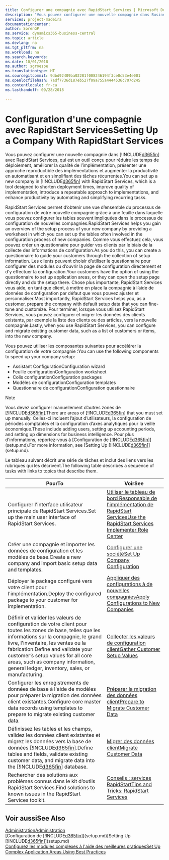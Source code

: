 ```yaml
---
title: Configurer une compagnie avec RapidStart Services | Microsoft Docs
description: "Vous pouvez configurer une nouvelle compagnie dans Business Central avec RapidStart Services, qui est un outil conçu pour réduire les temps de déploiement, améliorer la qualité de l’implémentation, présenter une approche reproductible des implémentations et augmenter la productivité en automatisant et en simplifiant des tâches récurrentes."
services: project-madeira
documentationcenter: 
author: SorenGP
ms.service: dynamics365-business-central
ms.topic: article
ms.devlang: na
ms.tgt_pltfrm: na
ms.workload: na
ms.search.keywords: 
ms.date: 10/01/2018
ms.author: sgroespe
ms.translationtype: HT
ms.sourcegitcommit: 9dbd92409ba02281f008246194f3ce0c53e4e001
ms.openlocfilehash: 7adf7736d187eb527f09a755a4444536c707d245
ms.contentlocale: fr-ca
ms.lasthandoff: 09/28/2018

---
```

# <a name="setting-up-a-company-with-rapidstart-services"></a><span data-ttu-id="0937f-103">Configuration d'une compagnie avec RapidStart Services</span><span class="sxs-lookup"><span data-stu-id="0937f-103">Setting Up a Company With RapidStart Services</span></span>
<span data-ttu-id="0937f-104">Vous pouvez configurer une nouvelle compagnie dans [!INCLUDE[d365fin](includes/d365fin_md.md)] avec RapidStart Services, qui est un outil conçu pour réduire les temps de déploiement, améliorer la qualité de l’implémentation, présenter une approche reproductible des implémentations et augmenter la productivité en automatisant et en simplifiant des tâches récurrentes.</span><span class="sxs-lookup"><span data-stu-id="0937f-104">You can set up a new company in [!INCLUDE[d365fin](includes/d365fin_md.md)] with RapidStart Services, which is a tool designed to shorten deployment times, improve quality of implementation, introduce a repeatable approach to implementations, and enhance productivity by automating and simplifying recurring tasks.</span></span>  

<span data-ttu-id="0937f-105">RapidStart Services permet d’obtenir une vue d’ensemble du processus de configuration de votre nouvelle compagnie grâce à une feuille dans laquelle vous pouvez configurer les tables souvent impliquées dans le processus de configuration de nouvelles compagnies.</span><span class="sxs-lookup"><span data-stu-id="0937f-105">RapidStart Services helps you gain an overview of the setup process of your new company by providing a worksheet in which you can set up the tables often involved in the configuration process of new companies.</span></span> <span data-ttu-id="0937f-106">Comme vous effectuez cela, vous pouvez créer un questionnaire pour guider vos clients par le biais de la collecte des informations de configuration.</span><span class="sxs-lookup"><span data-stu-id="0937f-106">As you do this, you can create a questionnaire to guide your customers through the collection of setup information.</span></span> <span data-ttu-id="0937f-107">Les clients peuvent choisir d’utiliser le questionnaire pour configurer des modules ou d’ouvrir la page de configuration directement et d'y effectuer la configuration.</span><span class="sxs-lookup"><span data-stu-id="0937f-107">Your customers have the option of using the questionnaire to set up application areas, or they can open the setup page directly and do the setup there.</span></span> <span data-ttu-id="0937f-108">Chose plus importante, RapidStart Services vous aide, en tant que client, à mettre en place la compagnie à l’aide de données de configuration par défaut que vous pouvez ajuster et personnaliser.</span><span class="sxs-lookup"><span data-stu-id="0937f-108">Most importantly, RapidStart Services helps you, as a customer, prepare the company with default setup data that you can fine-tune and customize.</span></span> <span data-ttu-id="0937f-109">Pour terminer, lorsque vous utilisez RapidStart Services, vous pouvez configurer et migrer les données des clients existants, par exemple la liste des clients ou des articles, vers la nouvelle compagnie.</span><span class="sxs-lookup"><span data-stu-id="0937f-109">Lastly, when you use RapidStart Services, you can configure and migrate existing customer data, such as a list of customers or items, into the new company.</span></span>

<span data-ttu-id="0937f-110">Vous pouvez utiliser les composantes suivantes pour accélérer la configuration de votre compagnie :</span><span class="sxs-lookup"><span data-stu-id="0937f-110">You can use the following components to speed up your company setup:</span></span>  

-   <span data-ttu-id="0937f-111">Assistant Configuration</span><span class="sxs-lookup"><span data-stu-id="0937f-111">Configuration wizard</span></span>  
-   <span data-ttu-id="0937f-112">Feuille configuration</span><span class="sxs-lookup"><span data-stu-id="0937f-112">Configuration worksheet</span></span>  
-   <span data-ttu-id="0937f-113">Colis configuration</span><span class="sxs-lookup"><span data-stu-id="0937f-113">Configuration packages</span></span>  
-   <span data-ttu-id="0937f-114">Modèles de configuration</span><span class="sxs-lookup"><span data-stu-id="0937f-114">Configuration templates</span></span>  
-   <span data-ttu-id="0937f-115">Questionnaire de configuration</span><span class="sxs-lookup"><span data-stu-id="0937f-115">Configuration questionnaire</span></span>  

> [!Note]  
>  <span data-ttu-id="0937f-116">Vous devez configurer manuellement d’autres zones de [!INCLUDE[d365fin](includes/d365fin_md.md)].</span><span class="sxs-lookup"><span data-stu-id="0937f-116">There are areas of [!INCLUDE[d365fin](includes/d365fin_md.md)] that you must set up manually.</span></span> <span data-ttu-id="0937f-117">Celles-ci incluent l’ajout d’utilisateurs, la configuration de périodes comptables et la configuration d’axes analytiques pour la veille économique.</span><span class="sxs-lookup"><span data-stu-id="0937f-117">These include adding users, setting up accounting periods, and setting up dimensions for business intelligence.</span></span> <span data-ttu-id="0937f-118">Pour plus d'informations, reportez-vous à [Configuration de [!INCLUDE[d365fin](includes/d365fin_md.md)]](setup.md).</span><span class="sxs-lookup"><span data-stu-id="0937f-118">For more information, see [Setting Up [!INCLUDE[d365fin](includes/d365fin_md.md)]](setup.md).</span></span>

 <span data-ttu-id="0937f-119">Le tableau suivant décrit une série de tâches et inclut des liens vers les rubriques qui les décrivent.</span><span class="sxs-lookup"><span data-stu-id="0937f-119">The following table describes a sequence of tasks with links to topics that describe them.</span></span>

|<span data-ttu-id="0937f-120">**Pour**</span><span class="sxs-lookup"><span data-stu-id="0937f-120">**To**</span></span>|<span data-ttu-id="0937f-121">**Voir**</span><span class="sxs-lookup"><span data-stu-id="0937f-121">**See**</span></span>|  
|------------|-------------|  
|<span data-ttu-id="0937f-122">Configurer l'interface utilisateur principale de RapidStart Services.</span><span class="sxs-lookup"><span data-stu-id="0937f-122">Set up the main user interface of RapidStart Services.</span></span>|[<span data-ttu-id="0937f-123">Utiliser le tableau de bord Responsable de l'implémentation de RapidStart Services</span><span class="sxs-lookup"><span data-stu-id="0937f-123">Use the RapidStart Services Implementer Role Center</span></span>](admin-how-to-use-the-rapidstart-services-role-center-to-track-progress.md)|  
|<span data-ttu-id="0937f-124">Créer une compagnie et importer les données de configuration et les modèles de base.</span><span class="sxs-lookup"><span data-stu-id="0937f-124">Create a new company and import basic setup data and templates.</span></span>|[<span data-ttu-id="0937f-125">Configurer une société</span><span class="sxs-lookup"><span data-stu-id="0937f-125">Set Up Company Configuration</span></span>](admin-set-up-company-configuration.md)|  
|<span data-ttu-id="0937f-126">Déployer le package configuré vers votre client pour l'implémentation.</span><span class="sxs-lookup"><span data-stu-id="0937f-126">Deploy the configured package to your customer for implementation.</span></span>|[<span data-ttu-id="0937f-127">Appliquer des configurations à de nouvelles compagnies</span><span class="sxs-lookup"><span data-stu-id="0937f-127">Apply Configurations to New Companies</span></span>](admin-apply-configuration-to-new-companies.md)|
|<span data-ttu-id="0937f-128">Définir et valider les valeurs de configuration de votre client pour toutes les zones de base, telles que les informations sur la compagnie, le grand livre, l'inventaire, les ventes ou la fabrication.</span><span class="sxs-lookup"><span data-stu-id="0937f-128">Define and validate your customer’s setup values for all core areas, such as company information, general ledger, inventory, sales, or manufacturing.</span></span>|[<span data-ttu-id="0937f-129">Collecter les valeurs de configuration client</span><span class="sxs-lookup"><span data-stu-id="0937f-129">Gather Customer Setup Values</span></span>](admin-gather-customer-setup-values.md)|  
|<span data-ttu-id="0937f-130">Configurer les enregistrements de données de base à l'aide de modèles pour préparer la migration des données client existantes.</span><span class="sxs-lookup"><span data-stu-id="0937f-130">Configure core master data records using templates to prepare to migrate existing customer data.</span></span>|[<span data-ttu-id="0937f-131">Préparer la migration des données client</span><span class="sxs-lookup"><span data-stu-id="0937f-131">Prepare to Migrate Customer Data</span></span>](admin-use-templates-to-prepare-customer-data-for-migration.md)|  
|<span data-ttu-id="0937f-132">Définissez les tables et les champs, validez les données client existantes et migrez les données vers la base de données [!INCLUDE[d365fin](includes/d365fin_md.md)].</span><span class="sxs-lookup"><span data-stu-id="0937f-132">Define tables and fields, validate existing customer data, and migrate data into the [!INCLUDE[d365fin](includes/d365fin_md.md)] database.</span></span>|[<span data-ttu-id="0937f-133">Migrer des données client</span><span class="sxs-lookup"><span data-stu-id="0937f-133">Migrate Customer Data</span></span>](admin-migrate-customer-data.md)|  
|<span data-ttu-id="0937f-134">Rechercher des solutions aux problèmes connus dans le kit d’outils RapidStart Services.</span><span class="sxs-lookup"><span data-stu-id="0937f-134">Find solutions to known issues in the RapidStart Services toolkit.</span></span>|[<span data-ttu-id="0937f-135">Conseils : services RapidStart</span><span class="sxs-lookup"><span data-stu-id="0937f-135">Tips and Tricks: RapidStart Services</span></span>](admin-tips-and-tricks-rapidstart-services.md)|  

## <a name="see-also"></a><span data-ttu-id="0937f-136">Voir aussi</span><span class="sxs-lookup"><span data-stu-id="0937f-136">See Also</span></span>  
[<span data-ttu-id="0937f-137">Administration</span><span class="sxs-lookup"><span data-stu-id="0937f-137">Administration</span></span>](admin-setup-and-administration.md)  
<span data-ttu-id="0937f-138">[Configuration de [!INCLUDE[d365fin](includes/d365fin_md.md)]](setup.md)</span><span class="sxs-lookup"><span data-stu-id="0937f-138">[Setting Up [!INCLUDE[d365fin](includes/d365fin_md.md)]](setup.md)</span></span>  
[<span data-ttu-id="0937f-139">Configurez les modules complexes à l'aide des meilleures pratiques</span><span class="sxs-lookup"><span data-stu-id="0937f-139">Set Up Complex Application Areas Using Best Practices</span></span>](set-up-complex-application-areas-using-best-practices.md)   

